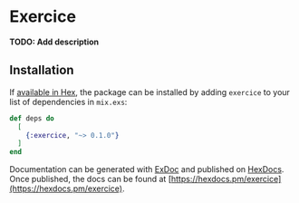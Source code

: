# Exercice

**TODO: Add description**

## Installation

If [available in Hex](https://hex.pm/docs/publish), the package can be installed
by adding `exercice` to your list of dependencies in `mix.exs`:

```elixir
def deps do
  [
    {:exercice, "~> 0.1.0"}
  ]
end
```

Documentation can be generated with [ExDoc](https://github.com/elixir-lang/ex_doc)
and published on [HexDocs](https://hexdocs.pm). Once published, the docs can
be found at [https://hexdocs.pm/exercice](https://hexdocs.pm/exercice).

